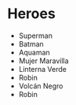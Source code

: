 # Heroes

* Superman
* Batman
* Aquaman
* Mujer Maravilla
* Linterna Verde
* Robin
* Volcán Negro
* Robin
